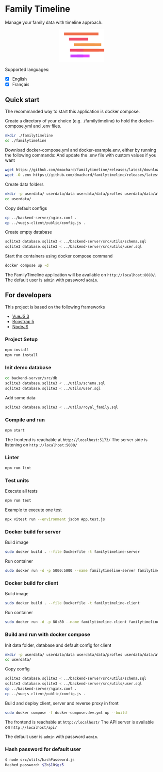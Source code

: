 # Family Timeline

Manage your family data with timeline approach.

<p align="center">
    <img src="vuejs-client/public/favicon.png" alt="Family-Timeline" style="max-width: 150px;"/>
</p>

Supported languages:
- [x] English
- [x] Français

## Quick start

The recommanded way to start this application is docker compose.

Create a directory of your choice (e.g. ./familytimeline) to hold the docker-compose.yml and .env files.

```bash
mkdir ./familytimeline
cd ./familytimeline
```

Download docker-compose.yml and docker-example.env, either by running the following commands:
And update the .env file with custom values if you want

```bash
wget https://github.com/dmachard/familytimeline/releases/latest/download/docker-compose.yml
wget -O .env https://github.com/dmachard/familytimeline/releases/latest/download/docker-example.env
```

Create data folders

```bash
mkdir -p userdata/ userdata/data userdata/data/profles userdata/data/attachments
cd userdata/
```

Copy default configs

```bash
cp ../backend-server/nginx.conf .
cp ../vuejs-client/public/config.js .
```

Create empty database

```bash
sqlite3 database.sqlite3 < ../backend-server/src/utils/schema.sql
sqlite3 database.sqlite3 < ../backend-server/src/utils/user.sql
```

Start the containers using docker compose command

```bash
docker compose up -d
```

The FamilyTimeline application will be available on `http://localhost:8080/`.
The default user is `admin` with password `admin`.

## For developers

This project is based on the following frameworks
- [VueJS 3](https://vuejs.org/)
- [Boostrap 5](https://getbootstrap.com/)
- [NodeJS](https://nodejs.org/)

### Project Setup

```bash
npm install
npm run install
```

### Init demo database

```bash
cd backend-server/src/db
sqlite3 database.sqlite3 < ../utils/schema.sql
sqlite3 database.sqlite3 < ../utils/user.sql
```

Add some data

```bash
sqlite3 database.sqlite3 < ../utils/royal_family.sql
```

### Compile and run

```sh
npm start
```

The frontend is reachable  at `http://localhost:5173/`
The server side is listening on `http://localhost:5000/`

### Linter

```bash
npm run lint
```

### Test units

Execute all tests

```bash
npm run test
```

Example to execute one test

```bash
npx vitest run --environment jsdom App.test.js
```

### Docker build for server

Build image

```bash
sudo docker build . --file Dockerfile -t familytimeline-server
```

Run container

```bash
sudo docker run -d -p 5000:5000 --name familytimeline-server familytimeline-server
```

### Docker build for client

Build image

```bash
sudo docker build . --file Dockerfile -t familytimeline-client
```

Run container

```bash
sudo docker run -d -p 80:80 --name familytimeline-client familytimeline-client
```

### Build and run with docker compose 

Init data folder, database and default config for client

```bash
mkdir -p userdata/ userdata/data userdata/data/profles userdata/data/attachments
cd userdata/
```

Copy config

```bash
sqlite3 database.sqlite3 < ../backend-server/src/utils/schema.sql
sqlite3 database.sqlite3 < ../backend-server/src/utils/user.sql
cp ../backend-server/nginx.conf .
cp ../vuejs-client/public/config.js .
```

Build and deploy client, server and reverse proxy in front

```bash
sudo docker compose -f docker-compose.dev.yml up --build
```

The frontend is reachable  at `http://localhost/`
The API server is available on `http://localhost/api/`

The default user is `admin` with password `admin`.

### Hash password for default user

```bash
$ node src/utils/hashPassword.js
Hashed password: $2b$10$gz5
```